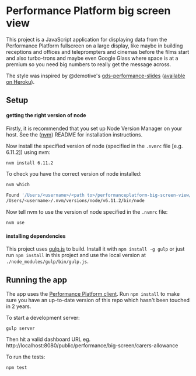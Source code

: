# Performance Platform big screen view

This project is a JavaScript application for displaying data from
the Performance Platform fullscreen on a large display, like maybe in building receptions and offices and teleprompters and cinemas before the films start and also turbo-trons and maybe even Google Glass where space is at a premium so you need big numbers to really get the message across.

The style was inspired by @demotive's [gds-performance-slides](https://github.com/Demotive/gds-performance-slides) ([available on Heroku](https://gds-screens-slides.herokuapp.com/)).

## Setup

#### getting the right version of node

Firstly, it is recommended that you set up Node Version Manager on your host. See the ([nvm]) README for installation instructions.

[nvm]: https://github.com/creationix/nvm

Now install the specified version of node (specified in the `.nvmrc` file [e.g. 6.11.2]) using nvm:

```bash
nvm install 6.11.2
```

To check you have the correct version of node installed:

```bash
nvm which

Found '/Users/<username>/<path to>/performanceplatform-big-screen-view/.nvmrc' with version <6.11.2>
/Users/<username>/.nvm/versions/node/v6.11.2/bin/node
```

Now tell nvm to use the version of node specified in the `.nvmrc` file:

```bash
nvm use
```

#### installing dependencies

This project uses [gulp.js][gulp] to build. Install it with `npm install -g gulp` or just run
`npm install` in this project and use the local version at `./node_modules/gulp/bin/gulp.js`.

[gulp]: http://gulpjs.com/

## Running the app

The app uses the [Performance Platform client](https://github.com/alphagov/performanceplatform-client.js). Run `npm install` to make sure you have an up-to-date version of this repo which hasn't been touched in 2 years.

To start a development server:

```
gulp server
```

Then hit a valid dashboard URL eg. http://localhost:8080/public/performance/big-screen/carers-allowance

To run the tests:

```
npm test
```
